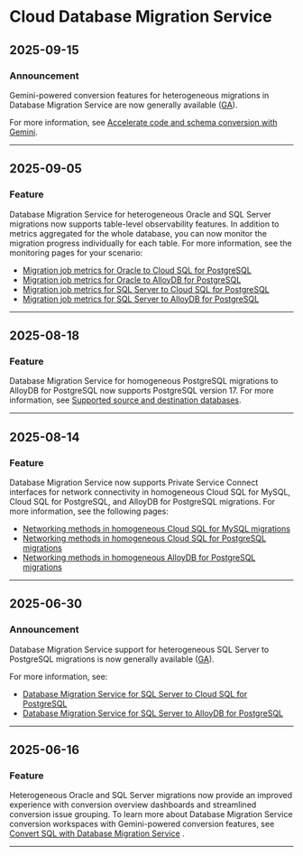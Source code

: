 # Cloud Database Migration Service

## 2025-09-15

### Announcement

Gemini-powered conversion features for heterogeneous migrations
in Database Migration Service are now generally available
([GA](https://cloud.google.com/products#product-launch-stages)).

For more information, see
[Accelerate code and schema conversion with Gemini](https://cloud.google.com/database-migration/docs/convert-sql-with-dms#gemini-conversion).

---
## 2025-09-05

### Feature

Database Migration Service for heterogeneous Oracle and SQL Server migrations now supports table-level observability features. In addition to metrics aggregated for the whole database, you can now monitor the migration progress individually for each table. For more information, see the monitoring pages for your scenario:

* [Migration job metrics for Oracle to Cloud SQL for PostgreSQL](https://cloud.google.com/database-migration/docs/oracle-to-postgresql/migration-job-metrics)
* [Migration job metrics for Oracle to AlloyDB for PostgreSQL](https://cloud.google.com/database-migration/docs/oracle-to-alloydb/migration-job-metrics)
* [Migration job metrics for SQL Server to Cloud SQL for PostgreSQL](https://cloud.google.com/database-migration/docs/sqlserver-to-csql-pgsql/migration-job-metrics)
* [Migration job metrics for SQL Server to AlloyDB for PostgreSQL](https://cloud.google.com/database-migration/docs/sqlserver-to-alloydb/migration-job-metrics)

---
## 2025-08-18

### Feature

Database Migration Service for homogeneous PostgreSQL migrations to AlloyDB for PostgreSQL now supports PostgreSQL version 17. For more information, see [Supported source and destination databases](https://cloud.google.com/database-migration/docs/supported-databases).

---
## 2025-08-14

### Feature

Database Migration Service now supports Private Service Connect interfaces for network connectivity in homogeneous Cloud SQL for MySQL, Cloud SQL for PostgreSQL, and AlloyDB for PostgreSQL migrations. For more information, see the following pages:

* [Networking methods in homogeneous Cloud SQL for MySQL migrations](https://cloud.google.com/database-migration/docs/mysql/networking-methods)
* [Networking methods in homogeneous Cloud SQL for PostgreSQL migrations](https://cloud.google.com/database-migration/docs/postgres/networking-methods)
* [Networking methods in homogeneous AlloyDB for PostgreSQL migrations](https://cloud.google.com/database-migration/docs/postgresql-to-alloydb/networking-methods)

---
## 2025-06-30

### Announcement

Database Migration Service support for heterogeneous SQL Server to PostgreSQL migrations is now generally available ([GA](https://cloud.google.com/products#product-launch-stages)).

For more information, see:

* [Database Migration Service for SQL Server to Cloud SQL for PostgreSQL](https://cloud.google.com/database-migration/docs/sqlserver-to-csql-pgsql/scenario-overview)
* [Database Migration Service for SQL Server to AlloyDB for PostgreSQL](https://cloud.google.com/database-migration/docs/sqlserver-to-alloydb/scenario-overview)

---
## 2025-06-16

### Feature

Heterogeneous Oracle and SQL Server migrations now provide an improved experience with conversion overview dashboards and streamlined conversion issue grouping. To learn more about Database Migration Service conversion workspaces with Gemini-powered conversion features, see [Convert SQL with Database Migration Service](https://cloud.google.com/database-migration/docs/convert-sql-with-dms#conversion-workspaces) .

---
